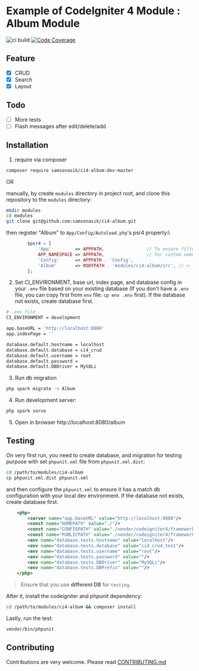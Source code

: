 Example of CodeIgniter 4 Module : Album Module
==============================================

![ci build](https://github.com/samsonasik/ci4-album/workflows/ci%20build/badge.svg)
[![Code Coverage](https://codecov.io/gh/samsonasik/ci4-album/branch/master/graph/badge.svg)](https://codecov.io/gh/samsonasik/ci4-album)

Feature
-------

- [x] CRUD
- [x] Search
- [x] Layout

Todo
----
- [ ] More tests
- [ ] Flash messages after edit/delete/add

Installation
------------

1. require via composer

```bash
composer require samsonasik/ci4-album:dev-master
```

OR

manually, by create `modules` directory in project root, and clone this repository to the `modules` directory:

```bash
mkdir modules
cd modules
git clone git@github.com:samsonasik/ci4-album.git
```

then register "Album" to `App/Config/Autoload.php`'s psr4 property:\

```php
		$psr4 = [
			'App'         => APPPATH,                // To ensure filters, etc still found,
			APP_NAMESPACE => APPPATH,                // For custom namespace
			'Config'      => APPPATH . 'Config',
			'Album'       => ROOTPATH . 'modules/ci4-album/src', // <-- add this line
		];
```

2. Set CI_ENVIRONMENT, base url, index page, and database config in your `.env` file based on your existing database (If you don't have a `.env` file, you can copy first from `env` file: `cp env .env` first). If the database not exists, create database first.

```bash
# .env file
CI_ENVIRONMENT = development

app.baseURL = 'http://localhost:8080'
app.indexPage = ''

database.default.hostname = localhost
database.default.database = ci4_crud
database.default.username = root
database.default.password =
database.default.DBDriver = MySQLi
```

3. Run db migration

```bash
php spark migrate -n Album
```

4. Run development server:

```bash
php spark serve
```

5. Open in browser http://localhost:8080/album

Testing
-------

On very first run, you need to create database, and migration for testing purpose with set `phpunit.xml` file from `phpunit.xml.dist`:

```bash
cd /path/to/modules/ci4-album
cp phpunit.xml.dist phpunit.xml
```

and then configure the `phpunit.xml` to ensure it has a match db configuration with your local dev environment.  If the database not exists, create database first.

```xml
	<php>
		<server name="app.baseURL" value="http://localhost:8080"/>
		<const name="HOMEPATH" value="./"/>
		<const name="CONFIGPATH" value="./vendor/codeigniter4/framework/app/Config/"/>
		<const name="PUBLICPATH" value="./vendor/codeigniter4/framework/public/"/>
		<env name="database.tests.hostname" value="localhost"/>
		<env name="database.tests.database" value="ci4_crud_test"/>
		<env name="database.tests.username" value="root"/>
		<env name="database.tests.password" value=""/>
		<env name="database.tests.DBDriver" value="MySQLi"/>
		<env name="database.tests.DBPrefix" value=""/>
	</php>
```

> Ensure that you use **different DB** for `testing`.


After it, install the codeigniter and phpunit dependency:

```bash
cd /path/to/modules/ci4-album && composer install
```

Lastly, run the test:

```bash
vendor/bin/phpunit
````

Contributing
------------
Contributions are very welcome. Please read [CONTRIBUTING.md](https://github.com/samsonasik/ci4-album/blob/master/CONTRIBUTING.md)
